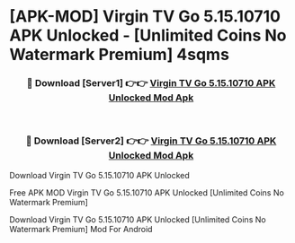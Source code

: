 # [APK-MOD] Virgin TV Go 5.15.10710 APK Unlocked - [Unlimited Coins No Watermark Premium] 4sqms



<div align="center">
<h3>🔴 Download [Server1] 👉👉 <a href="https://momento.my/?title=Virgin_TV_Go_5.15.10710_APK_Unlocked">Virgin TV Go 5.15.10710 APK Unlocked Mod Apk</a></h3><br>

<h3>🔴 Download [Server2] 👉👉 <a href="https://momento.my/?title=Virgin_TV_Go_5.15.10710_APK_Unlocked">Virgin TV Go 5.15.10710 APK Unlocked Mod Apk</a></h3>
</div>



Download Virgin TV Go 5.15.10710 APK Unlocked 

Free APK MOD Virgin TV Go 5.15.10710 APK Unlocked [Unlimited Coins No Watermark Premium]

Download Virgin TV Go 5.15.10710 APK Unlocked [Unlimited Coins No Watermark Premium] Mod For Android
